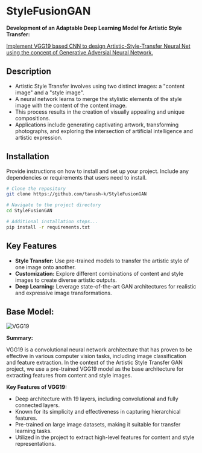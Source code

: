 # StyleFusionGAN

**Development of an Adaptable Deep Learning Model for Artistic Style Transfer:**

<U>Implement VGG19 based CNN to design Artistic-Style-Transfer Neural Net using the concept of Generative Adversial Neural Network.</U>


## Description
- Artistic Style Transfer involves using two distinct images: a "content image" and a "style image".
- A neural network learns to merge the stylistic elements of the style image with the content of the content image.
- This process results in the creation of visually appealing and unique compositions.
- Applications include generating captivating artwork, transforming photographs, and exploring the intersection of artificial intelligence and artistic expression.


## Installation

Provide instructions on how to install and set up your project. Include any dependencies or requirements that users need to install.

```bash
# Clone the repository
git clone https://github.com/tanush-k/StyleFusionGAN

# Navigate to the project directory
cd StyleFusionGAN

# Additional installation steps...
pip install -r requirements.txt
```

## Key Features

- **Style Transfer:** Use pre-trained models to transfer the artistic style of one image onto another.
- **Customization:** Explore different combinations of content and style images to create diverse artistic outputs.
- **Deep Learning:** Leverage state-of-the-art GAN architectures for realistic and expressive image transformations.

## Base Model:

![VGG19](https://www.mdpi.com/agriengineering/agriengineering-04-00056/article_deploy/html/images/agriengineering-04-00056-g002.png)

**Summary:**

VGG19 is a convolutional neural network architecture that has proven to be effective in various computer vision tasks, including image classification and feature extraction. In the context of the Artistic Style Transfer GAN project, we use a pre-trained VGG19 model as the base architecture for extracting features from content and style images.

**Key Features of VGG19:**

- Deep architecture with 19 layers, including convolutional and fully connected layers.
- Known for its simplicity and effectiveness in capturing hierarchical features.
- Pre-trained on large image datasets, making it suitable for transfer learning tasks.
- Utilized in the project to extract high-level features for content and style representations.

